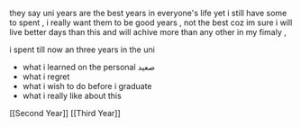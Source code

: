 
they say uni years are the best years in everyone's life yet i still have some to spent , i really want them to be good years , not the best coz im sure i will live better days than this and will achive more than any other in my fimaly ,



i spent till now an three years in the uni 
- what i learned on the personal صعيد
- what i regret 
- what i wish to do before i graduate 
- what i really like about this 


[[Second Year]]
[[Third Year]]